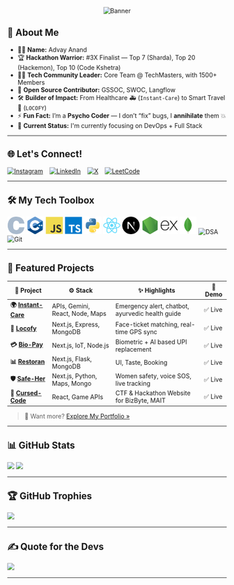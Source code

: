 <p align="center">
  <img src="https://capsule-render.vercel.app/api?type=waving&color=E62429&height=150&section=header&text=Advay-Anand%20%7C%20Psycho-Coder%20%7C%20Debugger%20Hunter&fontSize=24&fontColor=ffffff&desc=🕸️+Welcome+to+my+multiverse+of+code!+🧠&descAlignY=65&descAlign=65" alt="Banner">
</p>


## 💫 About Me  
- 👨‍💻 **Name:** Advay Anand  
- 🏆 **Hackathon Warrior:** #3X Finalist — Top 7 (Sharda), Top 20 (Hackemon), Top 10 (Code Kshetra)  
- 🧑‍💼 **Tech Community Leader:** Core Team @ TechMasters, with 1500+ Members 
- 🌱 **Open Source Contributor:** GSSOC, SWOC, Langflow  
- 🛠️ **Builder of Impact:** From Healthcare 🚑 (`Instant-Care`) to Smart Travel 🚂 (`LOCOFY`)  
- ⚡ **Fun Fact:** I’m a **Psycho Coder** — I don’t “fix” bugs, I **annihilate** them 💥
- 📖 **Current Status:** I'm currently focusing on DevOps + Full Stack

---
## 🌐 Let's Connect!

<div style="display: flex; gap: 15px; align-items: center;">
  <!-- Instagram -->
  <a href="https://instagram.com/advay_anand_7" target="_blank">
    <img src="https://cdn-icons-png.flaticon.com/512/2111/2111463.png" width="32" alt="Instagram" />
  </a>

  <!-- LinkedIn -->
  <a href="https://linkedin.com/in/advay-anand-a89024277" target="_blank">
    <img src="https://cdn-icons-png.flaticon.com/512/174/174857.png" width="32" alt="LinkedIn" />
  </a>

  <!-- X (Twitter) -->
  <a href="https://x.com/AnandAdvay91289" target="_blank">
    <img src="https://cdn-icons-png.flaticon.com/512/5968/5968958.png" width="32" alt="X" />
  </a>

  <!-- LeetCode -->
  <a href="https://leetcode.com/AdvayAnand7/" target="_blank">
    <img src="https://upload.wikimedia.org/wikipedia/commons/8/8e/LeetCode_Logo_1.png" width="32" alt="LeetCode" />
  </a>
</div>



---

## 🛠️ My Tech Toolbox  
<p align="left">
  <img src="https://github.com/devicons/devicon/blob/master/icons/c/c-original.svg" width="40"/>
  <img src="https://github.com/devicons/devicon/blob/master/icons/cplusplus/cplusplus-original.svg" width="40"/>
  <img src="https://github.com/devicons/devicon/blob/master/icons/javascript/javascript-original.svg" width="40"/>
  <img src="https://github.com/devicons/devicon/blob/master/icons/typescript/typescript-original.svg" width="40"/>
  <img src="https://github.com/devicons/devicon/blob/master/icons/python/python-original.svg" width="40"/>
  <img src="https://github.com/devicons/devicon/blob/master/icons/react/react-original.svg" width="40"/>
  <img src="https://github.com/devicons/devicon/blob/master/icons/nextjs/nextjs-original.svg" width="40"/>
  <img src="https://github.com/devicons/devicon/blob/master/icons/nodejs/nodejs-original.svg" width="40"/>
  <img src="https://github.com/devicons/devicon/blob/master/icons/express/express-original.svg" width="40"/>
  <img src="https://github.com/devicons/devicon/blob/master/icons/mongodb/mongodb-original.svg" width="40"/>
  <img src="https://cdn-icons-png.flaticon.com/512/5968/5968705.png" width="40" title="DSA"/>
  <img src="https://cdn-icons-png.flaticon.com/512/919/919847.png" width="40" title="Git"/>

</p>

---

## 🚀 Featured Projects  

| 🚨 Project | ⚙️ Stack | ✨ Highlights | 🔗 Demo |
|-----------|----------|---------------|---------|
| **🌍 [Instant-Care](https://instant-care-tau.vercel.app/)** | APIs, Gemini, React, Node, Maps | Emergency alert, chatbot, ayurvedic health guide | ✅ Live |
| **🚆 [Locofy](https://train-guard.vercel.app/)** | Next.js, Express, MongoDB | Face-ticket matching, real-time GPS sync | ✅ Live |
| **💳 [Bio-Pay](https://bio-pay-connect.vercel.app/)** | Next.js, IoT, Node.js | Biometric + AI based UPI replacement | ✅ Live |
| **📊 [Restoran](https://roaring-pegasus-093c10.netlify.app/)** | Next.js, Flask, MongoDB | UI, Taste, Booking | ✅ Live |
| **🛡️ [Safe-Her](https://guardian-voice-web.lovable.app/)** | Next.js, Python, Maps, Mongo | Women safety, voice SOS, live tracking | ✅ Live |
| **🧠 [Cursed-Code](https://capture-the-flag-kappa.vercel.app/)** | React, Game APIs | CTF & Hackathon Website for BizByte, MAIT | ✅ Live |


> 🧠 Want more? [Explore My Portfolio »](https://portfolio-new-plum-psi.vercel.app/)

---

## 📊 GitHub Stats

![](https://github-readme-stats.vercel.app/api?username=advay77&theme=tokyonight&hide_border=false&count_private=true&show_icons=true)
![](https://github-readme-stats.vercel.app/api/top-langs/?username=advay77&theme=tokyonight&hide_border=false&layout=compact)

---

## 🏆 GitHub Trophies  
![](https://github-profile-trophy.vercel.app/?username=advay77&theme=radical&no-frame=true&no-bg=false&margin-w=4)

---

## ✍️ Quote for the Devs  
![](https://quotes-github-readme.vercel.app/api?type=horizontal&theme=tokyonight) 


---
